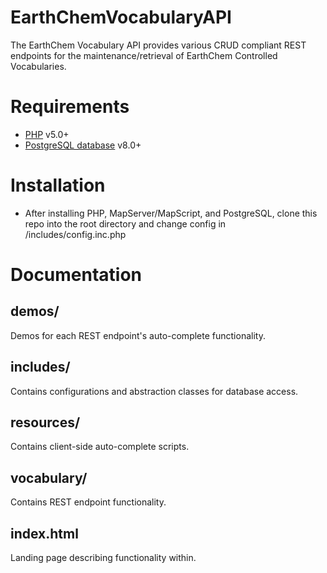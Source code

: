 # EarthChemVocabularyAPI
The EarthChem Vocabulary API provides various CRUD compliant REST endpoints for the maintenance/retrieval of EarthChem Controlled Vocabularies.

# Requirements
* [PHP](http://php.net/) v5.0+
* [PostgreSQL database](https://www.postgresql.org/) v8.0+

# Installation
- After installing PHP, MapServer/MapScript, and PostgreSQL, clone this repo into the root directory and change config in /includes/config.inc.php


# Documentation

## demos/
Demos for each REST endpoint's auto-complete functionality.

## includes/
Contains configurations and abstraction classes for database access.

## resources/
Contains client-side auto-complete scripts.

## vocabulary/
Contains REST endpoint functionality.

## index.html
Landing page describing functionality within.
